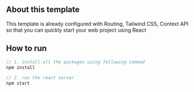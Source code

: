 ## About this template
This template is already configured with Routing, Tailwind CSS, Context API so that you can quickly start your web project using React

## How to run

```js
// 1. install all the packages using following commad 
npm install

// 2. run the react server
npm start
```
